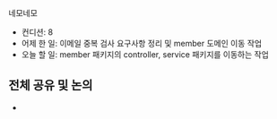 
네모네모
 - 컨디션: 8
- 어제 한 일: 이메일 중복 검사 요구사항 정리 및 member 도메인 이동 작업
- 오늘 할 일: member 패키지의 controller, service 패키지를 이동하는 작업

## 전체 공유 및 논의
- 
